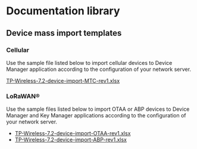

# Documentation library

## Device mass import templates

### Cellular

Use the sample file listed below to import cellular devices to Device Manager application according to the
configuration of your network server.

[TP-Wireless-7.2-device-import-MTC-rev1.xlsx](./_files/TP-Wireless-7.2-device-import-MTC-rev1.xlsx)

### LoRaWAN®

Use the sample files listed below to import OTAA or ABP devices to Device Manager 
and Key Manager applications according to the configuration of your network server.

- [TP-Wireless-7.2-device-import-OTAA-rev1.xlsx](./_files/TP-Wireless-7.2-device-import-OTAA-rev1.xlsx)
- [TP-Wireless-7.2-device-import-ABP-rev1.xlsx](./_files/TP-Wireless-7.2-device-import-ABP-rev1.xlsx)
